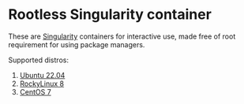 # Rootless Singularity container

These are [Singularity](https://docs.sylabs.io/guides/3.5/user-guide/introduction.html) containers for interactive use, made free of root requirement for using package managers.

Supported distros:

1. [Ubuntu 22.04](https://github.com/dmikushin/singularity_rootless/tree/ubuntu)
2. [RockyLinux 8](https://github.com/dmikushin/singularity_rootless/tree/rockylinux8)
3. [CentOS 7](https://github.com/dmikushin/singularity_rootless/tree/centos7)

